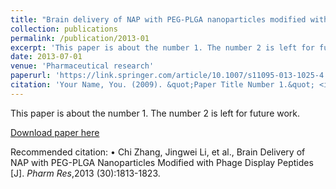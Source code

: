 ```yaml
---
title: "Brain delivery of NAP with PEG-PLGA nanoparticles modified with phage display peptides"
collection: publications
permalink: /publication/2013-01
excerpt: 'This paper is about the number 1. The number 2 is left for future work.'
date: 2013-07-01
venue: 'Pharmaceutical research'
paperurl: 'https://link.springer.com/article/10.1007/s11095-013-1025-4'
citation: 'Your Name, You. (2009). &quot;Paper Title Number 1.&quot; <i>Journal 1</i>. 1(1).'
---
```

This paper is about the number 1. The number 2 is left for future work.

[Download paper here](http://academicpages.github.io/files/paper1.pdf)

Recommended citation: •	Chi Zhang, Jingwei Li, et al., Brain Delivery of NAP with PEG-PLGA Nanoparticles Modified with Phage Display Peptides [J]. <i>Pharm Res</i>,2013 (30):1813-1823.
